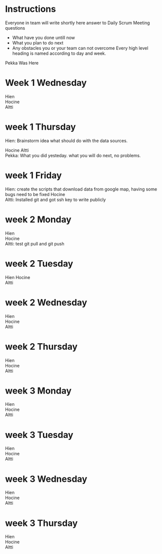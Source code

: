 # Instructions
Everyone in team will write shortly here answer to Daily Scrum Meeting questions
* What have you done untill now
* What you plan to do next
* Any obstacles you or your team can not overcome
Every high level heading is named according to day and week. 

Pekka Was Here

# Week 1 Wednesday
Hien   
Hocine   
Altti   
# week 1 Thursday
Hien: Brainstorm idea what should do with the data sources. 

Hocine
Altti   
Pekka: What you did yesteday. what you will do next, no problems. 
# week 1 Friday
Hien: create the scripts that download data from google map, having some bugs need to be fixed
Hocine   
Altti: Installed git and got ssh key to write publicly
# week 2 Monday
Hien   
Hocine   
Altti: test git pull and git push
# week 2 Tuesday
Hien
Hocine   
Altti   
# week 2 Wednesday
Hien   
Hocine   
Altti   
# week 2 Thursday
Hien   
Hocine   
Altti   

# week 3 Monday
Hien   
Hocine   
Altti   
# week 3 Tuesday
Hien   
Hocine   
Altti   
# week 3 Wednesday
Hien   
Hocine   
Altti   
# week 3 Thursday
Hien   
Hocine   
Altti   
